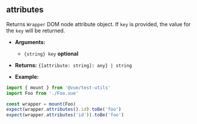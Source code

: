 ## attributes

Returns `Wrapper` DOM node attribute object. If `key` is provided, the value for the `key` will be returned.

- **Arguments:**
  - `{string} key`  **optional**

- **Returns:** `{[attribute: string]: any} | string`

- **Example:**

```js
import { mount } from '@vue/test-utils'
import Foo from './Foo.vue'

const wrapper = mount(Foo)
expect(wrapper.attributes().id).toBe('foo')
expect(wrapper.attributes('id')).toBe('foo')
```
